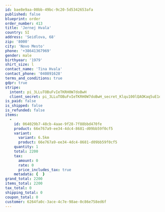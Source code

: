 ```yaml
---
id: bae8e9aa-00bb-49bc-9c20-5d5342653afa
published: false
blueprint: order
order_number: 413
title: 'Jernej Hvala'
country: SI
address: 'Seidlova, 68'
zip: '8000'
city: 'Novo Mesto'
phone: '+38641367969'
gender: male
birthyear: '1979'
shirt_size: l
contact_name: 'Tina Hvala'
contact_phone: '040891628'
terms_and_conditions: true
gdpr: true
stripe:
  intent: pi_3LLuTOBuFvIeTKRH0W7doBwH
  client_secret: pi_3LLuTOBuFvIeTKRH0W7doBwH_secret_Klqu100lQAOKaq5uE1dRHUJ8B
is_paid: false
is_shipped: false
is_refunded: false
items:
  -
    id: 064029b7-48cb-4aae-9f28-7f88bbd470fe
    product: 66e767a9-ee34-4dc4-8681-d09bb59f0cf5
    variant:
      variant: 6.5km
      product: 66e767a9-ee34-4dc4-8681-d09bb59f0cf5
    quantity: 1
    total: 2200
    tax:
      amount: 0
      rate: 0
      price_includes_tax: true
    metadata: {  }
grand_total: 2200
items_total: 2200
tax_total: 0
shipping_total: 0
coupon_total: 0
customer: 6264fa0c-3ace-4c7e-98ae-0c86e758ed6f
---
```

